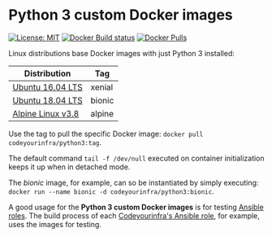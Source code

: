 # Python 3 custom Docker images

[![License: MIT](https://img.shields.io/badge/License-MIT-yellow.svg)](https://opensource.org/licenses/MIT) [![Docker Build status](https://img.shields.io/docker/build/codeyourinfra/python3.svg)](https://hub.docker.com/r/codeyourinfra/python3/builds) [![Docker Pulls](https://img.shields.io/docker/pulls/codeyourinfra/python3.svg)](https://hub.docker.com/r/codeyourinfra/python3)

Linux distributions base Docker images with just Python 3 installed:

Distribution | Tag
------------ | ---
[Ubuntu 16.04 LTS](https://github.com/codeyourinfra/python3/blob/master/xenial/Dockerfile) | xenial
[Ubuntu 18.04 LTS](https://github.com/codeyourinfra/python3/blob/master/bionic/Dockerfile) | bionic
[Alpine Linux v3.8](https://github.com/codeyourinfra/python3/blob/master/alpine/Dockerfile) | alpine

Use the tag to pull the specific Docker image: `docker pull codeyourinfra/python3:tag`.

The default command `tail -f /dev/null` executed on container initialization keeps it up when in detached mode.

The *bionic* image, for example, can so be instantiated by simply executing: `docker run --name bionic -d codeyourinfra/python3:bionic`.

A good usage for the **Python 3 custom Docker images** is for testing [Ansible roles](https://docs.ansible.com/ansible/latest/user_guide/playbooks_reuse_roles.html). The build process of each [Codeyourinfra's Ansible role](https://galaxy.ansible.com/codeyourinfra), for example, uses the images for testing.